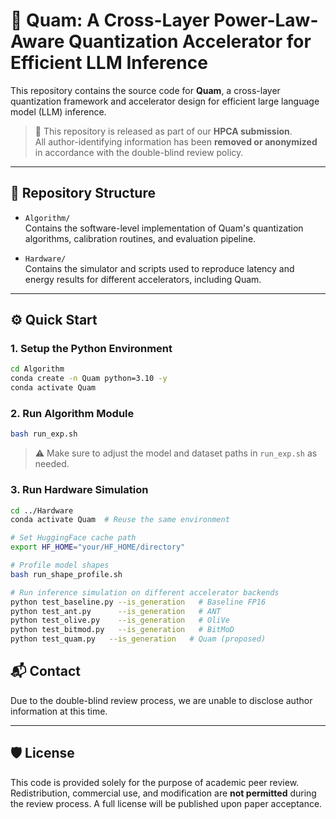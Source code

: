 # 🔬 Quam: A Cross-Layer Power-Law-Aware Quantization Accelerator for Efficient LLM Inference

This repository contains the source code for **Quam**, a cross-layer quantization framework and accelerator design for efficient large language model (LLM) inference.

> 📝 This repository is released as part of our **HPCA submission**.  
> All author-identifying information has been **removed or anonymized** in accordance with the double-blind review policy.

---

## 📂 Repository Structure

- `Algorithm/`  
  Contains the software-level implementation of Quam's quantization algorithms, calibration routines, and evaluation pipeline.

- `Hardware/`  
  Contains the simulator and scripts used to reproduce latency and energy results for different accelerators, including Quam.

---

## ⚙️ Quick Start

### 1. Setup the Python Environment

```bash
cd Algorithm
conda create -n Quam python=3.10 -y
conda activate Quam
```

### 2. Run Algorithm Module

```bash
bash run_exp.sh
```

> ⚠️ Make sure to adjust the model and dataset paths in `run_exp.sh` as needed.

### 3. Run Hardware Simulation

```bash
cd ../Hardware
conda activate Quam  # Reuse the same environment

# Set HuggingFace cache path
export HF_HOME="your/HF_HOME/directory"

# Profile model shapes
bash run_shape_profile.sh

# Run inference simulation on different accelerator backends
python test_baseline.py --is_generation   # Baseline FP16
python test_ant.py      --is_generation   # ANT
python test_olive.py    --is_generation   # OliVe
python test_bitmod.py   --is_generation   # BitMoD
python test_quam.py   --is_generation   # Quam (proposed)
```



## 📬 Contact

Due to the double-blind review process, we are unable to disclose author information at this time.  

---

## 🛡️ License

This code is provided solely for the purpose of academic peer review.
Redistribution, commercial use, and modification are **not permitted** during the review process.
A full license will be published upon paper acceptance.
